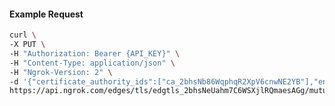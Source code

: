 <!-- Code generated for API Clients. DO NOT EDIT. -->

#### Example Request

```bash
curl \
-X PUT \
-H "Authorization: Bearer {API_KEY}" \
-H "Content-Type: application/json" \
-H "Ngrok-Version: 2" \
-d '{"certificate_authority_ids":["ca_2bhsNb86WqphqR2XpV6cnwNE2YB"],"enabled":true}' \
https://api.ngrok.com/edges/tls/edgtls_2bhsNeUahm7C6WSXjlRQmaesAGg/mutual_tls
```
